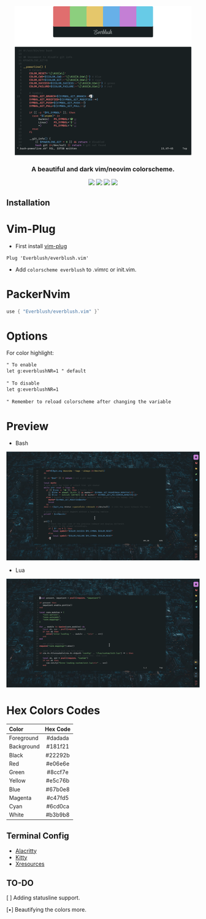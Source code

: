 <div align="center">
   <img src="https://raw.githubusercontent.com/Everblush/everblush.vim/main/assets/pallette.png" alt="Everblush">
<h3> A beautiful and dark vim/neovim colorscheme.</h3>
</div>

<p align="center">
<img src="https://img.shields.io/github/stars/Mangeshrex/everblush.vim?color=e5c76b&labelColor=22292b&style=for-the-badge"> <img src="https://img.shields.io/github/issues/Mangeshrex/everblush.vim?color=67b0e8&labelColor=22292b&style=for-the-badge">
<img src="https://img.shields.io/static/v1?label=license&message=MIT&color=8ccf7e&labelColor=22292b&style=for-the-badge">
<img src="https://img.shields.io/github/forks/Mangeshrex/uwu.vim?color=e74c4c&labelColor=1b2224&style=for-the-badge"> 
</p>

## Installation

# Vim-Plug
- First install <a href="https://github.com/junegunn/vim-plug">vim-plug</a>
```vimscript
Plug 'Everblush/everblush.vim'
```
- Add ```colorscheme everblush``` to .vimrc or init.vim.

# PackerNvim
```lua
use { "Everblush/everblush.vim" }`
```

# Options
For color highlight:
```vimscript
" To enable
let g:everblushNR=1 " default

" To disable
let g:everblushNR=1

" Remember to reload colorscheme after changing the variable
```

# Preview
- Bash 
<p align="center"> 
  <img src="https://raw.githubusercontent.com/Everblush/everblush.vim/main/assets/everblush-bash.png"> 
</p> 

- Lua 
<p align="center"> 
  <img src="https://raw.githubusercontent.com/Everblush/everblush.vim/main/assets/everblush-lua.png">
</p> 

# Hex Colors Codes
| Color          | Hex Code |
| :------------  | :------: |
| Foreground     | #dadada  |
| Background     | #181f21  |
| Black          | #22292b  |
| Red            | #e06e6e  |
| Green          | #8ccf7e  |
| Yellow         | #e5c76b  |
| Blue           | #67b0e8  |
| Magenta        | #c47fd5  |
| Cyan           | #6cd0ca  |
| White          | #b3b9b8  |

## Terminal Config
- <a href="https://github.com/Everblush/everblush.vim/tree/main/assets/alacritty.yml">Alacritty</a>
- <a href="https://github.com/Everblush/everblush.vim/tree/main/assets/kitty.conf">Kitty</a>
- <a href="https://github.com/Everblush/everblush.vim/tree/main/assets/.Xresources">Xresources</a>

## TO-DO
[ ] Adding statusline support.

[•] Beautifying the colors more.

